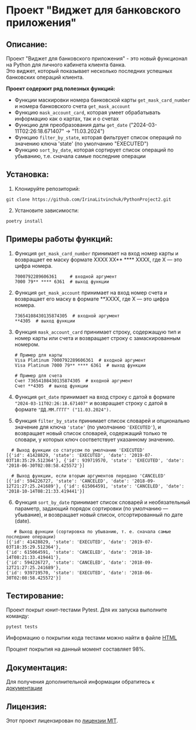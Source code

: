 # Проект "Виджет для банковского приложения"

## Описание:

Проект "Виджет для банковского приложения" - это новый функционал на Python для личного кабинета клиента банка.  
Это виджет, который показывает несколько последних успешных банковских операций клиента.

**Проект содержит ряд полезных функций:**
* Функции маскировки номера банковской карты `get_mask_card_number` и номера банковского счета `get_mask_account`
* Функцию `mask_account_card`, которая умеет обрабатывать информацию как о картах, так и о счетах
* Функцию для преобразования даты `get_date` ("2024-03-11T02:26:18.671407" -> "11.03.2024")
* Функцию `filter_by_state`, которая фильтрует список операций по значению ключа 'state' (по умолчанию "EXECUTED")
* Функцию `sort_by_date`, которая сортирует список операций по убыванию, т.е. сначала самые последние операции

## Установка:

1. Клонируйте репозиторий:
```
git clone https://github.com/IrinaLitvinchuk/PythonProject2.git
```
2. Установите зависимости:
```
poetry install
```

## Примеры работы функций:

1. Функция `get_mask_card_number` принимает на вход номер карты и возвращает ее маску формате XXXX XX** **** XXXX, где X — это цифра номера.
   ```
   7000792289606361     # входной аргумент
   7000 79** **** 6361  # выход функции
   ```
2. Функция `get_mask_account` принимает на вход номер счета и возвращает его маску  в формате **XXXX, где X — это цифра номера.
   ```
   73654108430135874305  # входной аргумент
   **4305  # выход функции
   ```
3. Функция `mask_account_card` принимает строку, содержащую тип и номер карты или счета и возвращает строку с замаскированным номером.
   ```
   # Пример для карты
   Visa Platinum 7000792289606361  # входной аргумент
   Visa Platinum 7000 79** **** 6361  # выход функции
   
   # Пример для счета
   Счет 73654108430135874305  # входной аргумент
   Счет **4305  # выход функции
   ```
4. Функция `get_date` принимает на вход строку с датой в формате `"2024-03-11T02:26:18.671407"` и возвращает строку с датой в формате
`"ДД.ММ.ГГГГ" ("11.03.2024").`

5. Функция `filter_by_state` принимает список словарей и опционально значение для ключа `'state'` (по умолчанию `'EXECUTED'`),
   и возвращает новый список словарей, содержащий только те словари, у которых ключ соответствует указанному значению.
 ```
   # Выход функции со статусом по умолчанию 'EXECUTED'
[{'id': 41428829, 'state': 'EXECUTED', 'date': '2019-07-03T18:35:29.512364'}, {'id': 939719570, 'state': 'EXECUTED', 'date': '2018-06-30T02:08:58.425572'}]

   # Выход функции, если вторым аргументов передано 'CANCELED'
[{'id': 594226727, 'state': 'CANCELED', 'date': '2018-09-12T21:27:25.241689'}, {'id': 615064591, 'state': 'CANCELED', 'date': '2018-10-14T08:21:33.419441'}]
 ```
6. Функция `sort_by_date` принимает список словарей и необязательный параметр, задающий порядок сортировки (по умолчанию — убывание),
   и возвращает новый список, отсортированный по дате (date).
```
   # Выход функции (сортировка по убыванию, т. е. сначала самые последние операции)
[{'id': 41428829, 'state': 'EXECUTED', 'date': '2019-07-03T18:35:29.512364'},
{'id': 615064591, 'state': 'CANCELED', 'date': '2018-10-14T08:21:33.419441'}, 
{'id': 594226727, 'state': 'CANCELED', 'date': '2018-09-12T21:27:25.241689'}, 
{'id': 939719570, 'state': 'EXECUTED', 'date': '2018-06-30T02:08:58.425572'}]
```
## Тестирование:

Проект покрыт юнит-тестами Pytest. Для их запуска выполните команду:
```
pytest tests
```
Информацию о покрытии кода тестами можно найти в файле [HTML](PythonProject2/main/develop/feature/homework_10_2/htmlcov/index.html)

Процент покрытия на данный момент составляет 98%.

## Документация:

Для получения дополнительной информации обратитесь к [документации](PythonProject2/README.md)

## Лицензия:

Этот проект лицензирован по [лицензии MIT](LICENSE).
